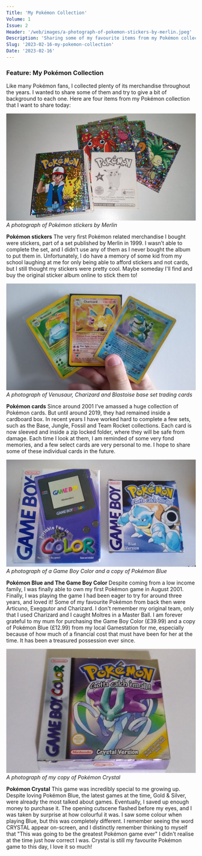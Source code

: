 ```yaml
---
Title: 'My Pokémon Collection'
Volume: 1
Issue: 2
Header: '/web/images/a-photograph-of-pokemon-stickers-by-merlin.jpeg'
Description: 'Sharing some of my favourite items from my Pokémon collection!'
Slug: '2023-02-16-my-pokemon-collection'
Date: '2023-02-16'
---
```

### Feature: My Pokémon Collection
Like many Pokémon fans, I collected plenty of its merchandise throughout the years. I wanted to share some of them and try to give a bit of background to each one. Here are four items from my Pokémon collection that I want to share today:

[![A photograph of Pokémon stickers by Merlin](/web/images/a-photograph-of-pokemon-stickers-by-merlin.jpeg)](/web/images/a-photograph-of-pokemon-stickers-by-merlin.jpeg)*A photograph of Pokémon stickers by Merlin*

**Pokémon stickers**
The very first Pokémon related merchandise I bought were stickers, part of a set published by Merlin in 1999. I wasn’t able to complete the set, and I didn’t use any of them as I never bought the album to put them in. Unfortunately, I do have a memory of some kid from my school laughing at me for only being able to afford stickers and not cards, but I still thought my stickers were pretty cool. Maybe someday I'll find and buy the original sticker album online to stick them to!

[![A photograph of Venusaur, Charizard and Blastoise base set trading cards](/web/images/a-photograph-of-venusaur-charizard-and-blastoise-base-set-trading-cards.jpeg)](/web/images/a-photograph-of-venusaur-charizard-and-blastoise-base-set-trading-cards.jpeg)*A photograph of Venusaur, Charizard and Blastoise base set trading cards*

**Pokémon cards**
Since around 2001 I’ve amassed a huge collection of Pokémon cards. But until around 2019, they had remained inside a cardboard box. In recent years I have worked hard to complete a few sets, such as the Base, Jungle, Fossil and Team Rocket collections. Each card is now sleeved and inside a zip locked folder, where they will be safe from damage. Each time I look at them, I am reminded of some very fond memories, and a few select cards are very personal to me. I hope to share some of these individual cards in the future.

[![A photograph of a Game Boy Color and a copy of Pokémon Blue](/web/images/a-photograph-of-a-game-boy-color-and-a-copy-of-pokemon-blue.jpeg)](/web/images/a-photograph-of-a-game-boy-color-and-a-copy-of-pokemon-blue.jpeg)*A photograph of a Game Boy Color and a copy of Pokémon Blue*

**Pokémon Blue and The Game Boy Color**
Despite coming from a low income family, I was finally able to own my first Pokémon game in August 2001. Finally, I was playing the game I had been eager to try for around three years, and loved it! Some of my favourite Pokémon from back then were Articuno, Exeggutor and Charizard. I don't remember my original team, only that I used Charizard and I caught Moltres in a Master Ball. I am forever grateful to my mum for purchasing the Game Boy Color (£39.99) and a copy of Pokémon Blue (£12.99) from my local Gamestation for me, especially because of how much of a financial cost that must have been for her at the time. It has been a treasured possession ever since.

[![A photograph of my copy of Pokémon Crystal](/web/images/a-photograph-of-my-copy-of-pokemon-crystal.jpeg)](/web/images/a-photograph-of-my-copy-of-pokemon-crystal.jpeg)*A photograph of my copy of Pokémon Crystal*

**Pokémon Crystal**
This game was incredibly special to me growing up. Despite loving Pokémon Blue, the latest games at the time, Gold & Silver, were already the most talked about games. Eventually, I saved up enough money to purchase it. The opening cutscene flashed before my eyes, and I was taken by surprise at how colourful it was. I saw some colour when playing Blue, but this was completely different. I remember seeing the word CRYSTAL appear on-screen, and I distinctly remember thinking to myself that "This was going to be the greatest Pokémon game ever" I didn't realise at the time just how correct I was. Crystal is still my favourite Pokémon game to this day, I love it so much!